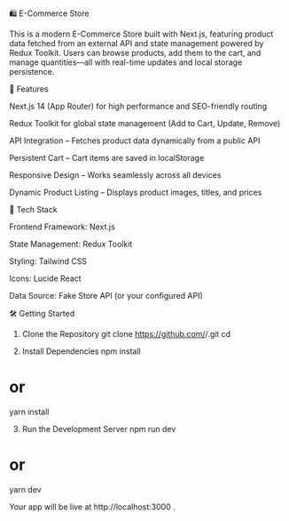 🛍️ E-Commerce Store

This is a modern E-Commerce Store built with Next.js, featuring product data fetched from an external API and state management powered by Redux Toolkit.
Users can browse products, add them to the cart, and manage quantities—all with real-time updates and local storage persistence.

🚀 Features

Next.js 14 (App Router) for high performance and SEO-friendly routing

Redux Toolkit for global state management (Add to Cart, Update, Remove)

API Integration – Fetches product data dynamically from a public API

Persistent Cart – Cart items are saved in localStorage

Responsive Design – Works seamlessly across all devices

Dynamic Product Listing – Displays product images, titles, and prices

🧩 Tech Stack

Frontend Framework: Next.js

State Management: Redux Toolkit

Styling: Tailwind CSS

Icons: Lucide React

Data Source: Fake Store API
 (or your configured API)

🛠️ Getting Started
1. Clone the Repository
git clone https://github.com/<your-username>/<your-repo-name>.git
cd <your-repo-name>

2. Install Dependencies
npm install
# or
yarn install

3. Run the Development Server
npm run dev
# or
yarn dev


Your app will be live at http://localhost:3000
.
